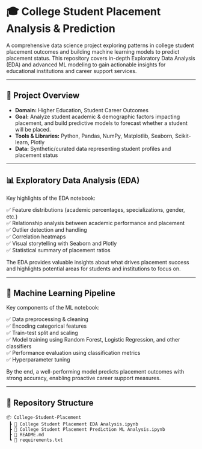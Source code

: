 # 🎓 College Student Placement Analysis & Prediction

A comprehensive data science project exploring patterns in college student placement outcomes and building machine learning models to predict placement status. This repository covers in-depth Exploratory Data Analysis (EDA) and advanced ML modeling to gain actionable insights for educational institutions and career support services.

---

## 🚀 Project Overview

- **Domain:** Higher Education, Student Career Outcomes  
- **Goal:** Analyze student academic & demographic factors impacting placement, and build predictive models to forecast whether a student will be placed.  
- **Tools & Libraries:** Python, Pandas, NumPy, Matplotlib, Seaborn, Scikit-learn, Plotly  
- **Data:** Synthetic/curated data representing student profiles and placement status  

---

## 📊 Exploratory Data Analysis (EDA)

Key highlights of the EDA notebook:

✅ Feature distributions (academic percentages, specializations, gender, etc.)  
✅ Relationship analysis between academic performance and placement  
✅ Outlier detection and handling  
✅ Correlation heatmaps  
✅ Visual storytelling with Seaborn and Plotly  
✅ Statistical summary of placement ratios  

The EDA provides valuable insights about what drives placement success and highlights potential areas for students and institutions to focus on.

---

## 🤖 Machine Learning Pipeline

Key components of the ML notebook:

✅ Data preprocessing & cleaning  
✅ Encoding categorical features  
✅ Train-test split and scaling  
✅ Model training using Random Forest, Logistic Regression, and other classifiers  
✅ Performance evaluation using classification metrics  
✅ Hyperparameter tuning  

By the end, a well-performing model predicts placement outcomes with strong accuracy, enabling proactive career support measures.

---

## 📁 Repository Structure

```plaintext
📦 College-Student-Placement
 ┣ 📜 College Student Placement EDA Analysis.ipynb
 ┣ 📜 College Student Placement Prediction ML Analysis.ipynb
 ┣ 📜 README.md
 ┗ 📄 requirements.txt
